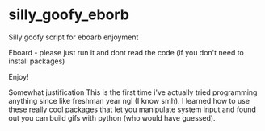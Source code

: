 # silly_goofy_eborb
Silly goofy script for eboarb enjoyment

Eboard - please just run it and dont read the code (if you don't need to install packages)

Enjoy!














Somewhat justification
This is the first time i've actually tried programming anything since like freshman year ngl (I know smh). I learned how to use these really cool packages that let you manipulate system input and found out you can build gifs with python (who would have guessed).
